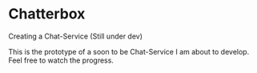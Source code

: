 # Chatterbox
Creating a Chat-Service (Still under dev)

This is the prototype of a soon to be Chat-Service I am about to develop.
Feel free to watch the progress.
